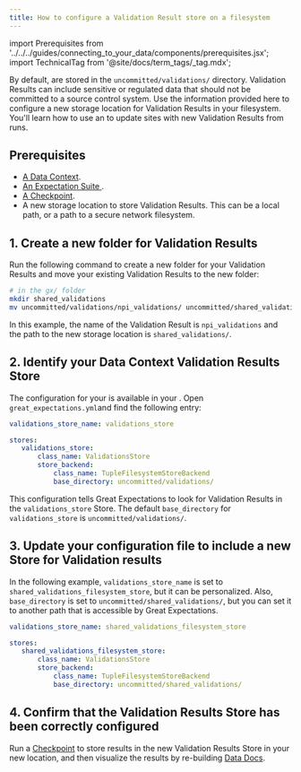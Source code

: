 ```yaml
---
title: How to configure a Validation Result store on a filesystem
---
```

import Prerequisites from '../../../guides/connecting_to_your_data/components/prerequisites.jsx';
import TechnicalTag from '@site/docs/term_tags/_tag.mdx';

By default, <TechnicalTag tag="validation_result" text="Validation Results" /> are stored in the ``uncommitted/validations/`` directory.  Validation Results can include sensitive or regulated data that should not be committed to a source control system. Use the information provided here to configure a new storage location for Validation Results in your filesystem. You'll learn how to use an <TechnicalTag tag="action" text="Action" /> to update <TechnicalTag tag="data_docs" text="Data Docs" /> sites with new Validation Results from <TechnicalTag tag="checkpoint" text="Checkpoint" /> runs.

## Prerequisites

<Prerequisites>

- [A Data Context](/docs/guides/setup/configuring_data_contexts/instantiating_data_contexts/how_to_quickly_instantiate_a_data_context).
- [An Expectation Suite ](/docs/guides/expectations/how_to_create_and_edit_expectations_with_instant_feedback_from_a_sample_batch_of_data).
- [A Checkpoint](../../../guides/validation/checkpoints/how_to_create_a_new_checkpoint.md).
- A new storage location to store Validation Results. This can be a local path, or a path to a secure network filesystem.

</Prerequisites>

## 1. Create a new folder for Validation Results

Run the following command to create a new folder for your Validation Results and move your existing Validation Results to the new folder:

```bash
# in the gx/ folder
mkdir shared_validations
mv uncommitted/validations/npi_validations/ uncommitted/shared_validations/
```
In this example, the name of the Validation Result is ``npi_validations`` and the path to the new storage location is ``shared_validations/``.

## 2. Identify your Data Context Validation Results Store

The configuration for your <TechnicalTag tag="validation_result_store" text="Validation Results Store" /> is available in your <TechnicalTag tag="data_context" text="Data Context" />.  Open ``great_expectations.yml``and find the following entry: 

```yaml
validations_store_name: validations_store

stores:
   validations_store:
       class_name: ValidationsStore
       store_backend:
           class_name: TupleFilesystemStoreBackend
           base_directory: uncommitted/validations/
```

This configuration tells Great Expectations to look for Validation Results in the ``validations_store`` Store. The default ``base_directory`` for ``validations_store`` is ``uncommitted/validations/``.

## 3. Update your configuration file to include a new Store for Validation results

In the following example, `validations_store_name` is set to ``shared_validations_filesystem_store``, but it can be personalized.  Also, ``base_directory`` is set to ``uncommitted/shared_validations/``, but you can set it to another path that is accessible by Great Expectations.

```yaml
validations_store_name: shared_validations_filesystem_store

stores:
   shared_validations_filesystem_store:
       class_name: ValidationsStore
       store_backend:
           class_name: TupleFilesystemStoreBackend
           base_directory: uncommitted/shared_validations/
```

## 4. Confirm that the Validation Results Store has been correctly configured

Run a [Checkpoint](/docs/guides/validation/how_to_validate_data_by_running_a_checkpoint) to store results in the new Validation Results Store in your new location, and then visualize the results by re-building [Data Docs](../../../terms/data_docs.md).
